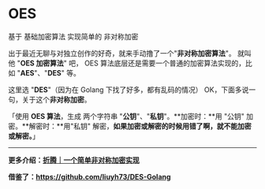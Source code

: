 # OES
基于 基础加密算法 实现简单的 非对称加密

出于最近无聊与对独立创作的好奇，就来手动撸了一个"**非对称加密算法**"。
就叫他 "**OES 加密算法**" 吧，
OES 算法底层还是需要一个普通的加密算法实现的，比如 "**AES**"、"**DES**" 等。

这里选 "**DES**"（因为在 Golang 下找了好多，都有乱码的情况）
OK，下面多说一句，关于这个**非对称加密**。

「使用 **OES 算法**，生成 两个字符串 "**公钥**"、"**私钥**"。**加密时：**用 "公钥" 加密。**解密时：**用"私钥" 解密，**如果加密或解密的时候用错了啊，就不能加密或解密。**」

---
**更多介绍：[折腾｜一个简单非对称加密实现](https://mp.weixin.qq.com/s?__biz=MzAxMDIyMzQ0OQ==&mid=2247483715&idx=1&sn=077dfb7f884a395ef5314af652814311&chksm=9b52eb75ac256263c57be230408a85a6bb33ed65fcd7c7ec307de6b277f401995ccee1846600&token=1547171381&lang=zh_CN#rd)**

**借鉴了：https://github.com/liuyh73/DES-Golang**
